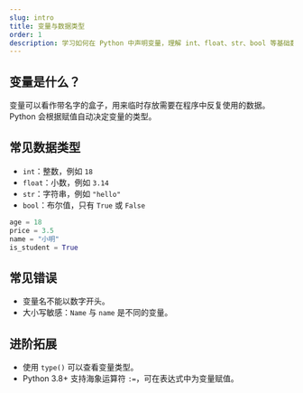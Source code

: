 ```yaml
---
slug: intro
title: 变量与数据类型
order: 1
description: 学习如何在 Python 中声明变量，理解 int、float、str、bool 等基础数据类型。
---
```


## 变量是什么？
变量可以看作带名字的盒子，用来临时存放需要在程序中反复使用的数据。Python 会根据赋值自动决定变量的类型。

## 常见数据类型
- `int`：整数，例如 `18`
- `float`：小数，例如 `3.14`
- `str`：字符串，例如 `"hello"`
- `bool`：布尔值，只有 `True` 或 `False`

```python
age = 18
price = 3.5
name = "小明"
is_student = True
```

## 常见错误
- 变量名不能以数字开头。
- 大小写敏感：`Name` 与 `name` 是不同的变量。

## 进阶拓展
- 使用 `type()` 可以查看变量类型。
- Python 3.8+ 支持海象运算符 `:=`，可在表达式中为变量赋值。
